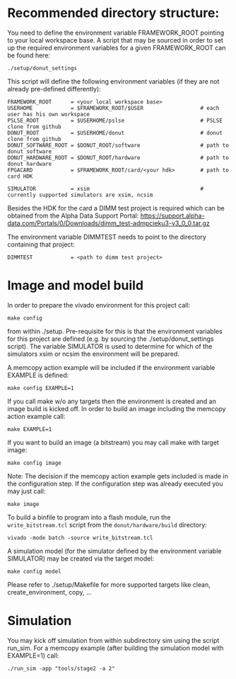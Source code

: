 # Recommended directory structure:

You need to define the environment variable FRAMEWORK_ROOT pointing to your local workspace base.
A script that may be sourced in order to set up the required environment variables
for a given FRAMEWORK_ROOT can be found here:

    ./setup/donut_settings

This script will define the following environment variables (if they are not already pre-defined
differently):

    FRAMEWORK_ROOT      = <your local workspace base>
    USERHOME            = $FRAMEWORK_ROOT/$USER                  # each user has his own workspace
    PSLSE_ROOT          = $USERHOME/pslse                        # PSLSE clone from github
    DONUT_ROOT          = $USERHOME/donut                        # donut clone from github
    DONUT_SOFTWARE_ROOT = $DONUT_ROOT/software                   # path to donut software
    DONUT_HARDWARE_ROOT = $DONUT_ROOT/hardware                   # path to donut hardware
    FPGACARD            = $FRAMEWORK_ROOT/card/<your hdk>        # path to card HDK

    SIMULATOR           = xsim                                   # currently supported simulators are xsim, ncsim

Besides the HDK for the card a DIMM test project is required which can be obtained from
the Alpha Data Support Portal:
https://support.alpha-data.com/Portals/0/Downloads/dimm_test-admpcieku3-v3_0_0.tar.gz

The environment variable DIMMTEST needs to point to the directory containing that project:

    DIMMTEST            = <path to dimm test project>

# Image and model build

In order to prepare the vivado environment for this project call:

    make config

from within ./setup. Pre-requisite for this is that the environment variables for this project
are defined (e.g. by sourcing the ./setup/donut_settings script).
The variable SIMULATOR is used to determine for which of the simulators xsim or ncsim
the environment will be prepared. 

A memcopy action example will be included if the environment variable EXAMPLE is defined:

    make config EXAMPLE=1

If you call make w/o any targets then the environment is created and an image build is kicked off.
In order to build an image including the memcopy action example call:

    make EXAMPLE=1

If you want to build an image (a bitstream) you may call make with target image:

    make config image

Note: The decision if the memcopy action example gets included is made in the configuration step.
If the configuration step was already executed you may just call:

    make image

To build a binfile to program into a flash module, run the `write_bitstream.tcl` script from the `donut/hardware/build` directory:

    vivado -mode batch -source write_bitstream.tcl

A simulation model (for the simulator defined by the environment variable SIMULATOR) may be created
via the target model:

    make config model

Please refer to ./setup/Makefile for more supported targets like clean, create_environment, copy, ...

# Simulation

You may kick off simulation from within subdirectory sim using the script run_sim.
For a memcopy example (after building the simulation model with EXAMPLE=1) call:

    ./run_sim -app "tools/stage2 -a 2"
